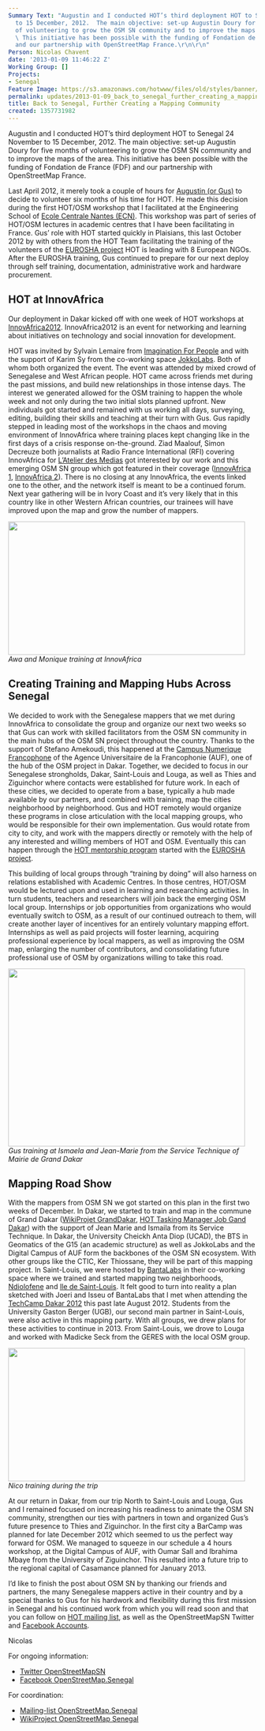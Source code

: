 ```yaml
---
Summary Text: "Augustin and I conducted HOT’s third deployment HOT to Senegal 24 November
  to 15 December, 2012.  The main objective: set-up Augustin Doury for five months
  of volunteering to grow the OSM SN community and to improve the maps of the area.
  \ This initiative has been possible with the funding of Fondation de France (FDF)
  and our partnership with OpenStreetMap France.\r\n\r\n"
Person: Nicolas Chavent
date: '2013-01-09 11:46:22 Z'
Working Group: []
Projects:
- Senegal
Feature Image: https://s3.amazonaws.com/hotwww/files/old/styles/banner/public/001.JPG
permalink: updates/2013-01-09_back_to_senegal_further_creating_a_mapping_community
title: Back to Senegal, Further Creating a Mapping Community
created: 1357731982
---
```

<p>Augustin and I conducted HOT’s third deployment HOT to Senegal 24 November to 15 December, 2012. The main objective: set-up Augustin Doury for five months of volunteering to grow the OSM SN community and to improve the maps of the area. This initiative has been possible with the funding of Fondation de France (FDF) and our partnership with OpenStreetMap France.</p><p>Last April 2012, it merely took a couple of hours for <a href="http://wiki.openstreetmap.org/wiki/User:Augustind">Augustin (or Gus)</a> to decide to volunteer six months of his time for HOT. He made this decision during the first HOT/OSM workshop that I facilitated at the Engineering School of <a href="www.ec-nantes.fr">Ecole Centrale Nantes (ECN)</a>. This workshop was part of series of HOT/OSM lectures in academic centres that I have been facilitating in France. Gus’ role with HOT started quickly in Plaisians, this last October 2012 by with others from the HOT Team facilitating the training of the volunteers of the <a href="http://hot.openstreetmap.org/projects/eurosha_0">EUROSHA project</a> HOT is leading with 8 European NGOs. After the EUROSHA training, Gus continued to prepare for our next deploy through self training, documentation, administrative work and hardware procurement.</p><h2>HOT at InnovAfrica</h2><p>Our deployment in Dakar kicked off with one week of HOT workshops at <a href="http://www.innovafrica.org/">InnovAfrica2012</a>. InnovAfrica2012 is an event for networking and learning about initiatives on technology and social innovation for development.</p><p>HOT was invited by Sylvain Lemaire from <a href="http://imaginationforpeople.org/en/">Imagination For People</a> and with the support of Karim Sy from the co-working space <a href="www.jokkolabs.net">JokkoLabs</a>. Both of whom both organized the event. The event was attended by mixed crowd of Senegalese and West African people. HOT came across friends met during the past missions, and build new relationships in those intense days. The interest we generated allowed for the OSM training to happen the whole week and not only during the two initial slots planned upfront. New individuals got started and remained with us working all days, surveying, editing, building their skills and teaching at their turn with Gus. Gus rapidly stepped in leading most of the workshops in the chaos and moving environment of InnovAfrica where training places kept changing like in the first days of a crisis response on-the-ground. Ziad Maalouf, Simon Decreuze both journalists at Radio France International (RFI) covering InnovAfrica for <a href="http://www.rfi.fr/taxonomy/emission/171">L’Atelier des Medias</a> got interested by our work and this emerging OSM SN group which got featured in their coverage (<a href="http://www.rfi.fr/emission/20121201-1-forum-innovafrica-dakar-medias">InnovAfrica 1</a>, <a href="http://www.rfi.fr/emission/20121201-2-le-forum-innovafrica">InnovAfrica 2</a>). There is no closing at any InnovAfrica, the events linked one to the other, and the network itself is meant to be a continued forum. Next year gathering will be in Ivory Coast and it’s very likely that in this country like in other Western African countries, our trainees will have improved upon the map and grow the number of mappers.&nbsp;</p><p><img class="image-large" src="https://s3.amazonaws.com/hotwww/files/old/styles/large/public/003_0.JPG?itok=wM7BgQa3" alt="" style="width:480px;height:270px"><br> <em>Awa and Monique training at InnovAfrica</em></p><h2>Creating Training and Mapping Hubs Across Senegal</h2><p>We decided to work with the Senegalese mappers that we met during InnovAfrica to consolidate the group and organize our next two weeks so that Gus can work with skilled facilitators from the OSM SN community in the main hubs of the OSM SN project throughout the country. Thanks to the support of Stefano Amekoudi, this happened at the <a href="http://w3.refer.sn/">Campus Numerique Francophone</a> of the Agence Universitaire de la Francophonie (AUF), one of the hub of the OSM project in Dakar. Together, we decided to focus in our Senegalese strongholds, Dakar, Saint-Louis and Louga, as well as Thies and Ziguinchor where contacts were established for future work. In each of these cities, we decided to operate from a base, typically a hub made available by our partners, and combined with training, map the cities neighborhood by neighborhood. Gus and HOT remotely would organize these programs in close articulation with the local mapping groups, who would be responsible for their own implementation. Gus would rotate from city to city, and work with the mappers directly or remotely with the help of any interested and willing members of HOT and OSM. Eventually this can happen through the <a href="http://hot.openstreetmap.org/updates/2012-10-04_become_a_tutor_of_the_eurosha_volunteers">HOT mentorship program</a> started with the <a href="http://hot.openstreetmap.org/projects/eurosha_0">EUROSHA project</a>.</p><p>This building of local groups through “training by doing” will also harness on relations established with Academic Centres. In those centres, HOT/OSM would be lectured upon and used in learning and researching activities. In turn students, teachers and researchers will join back the emerging OSM local group. Internships or job opportunities from organizations who would eventually switch to OSM, as a result of our continued outreach to them, will create another layer of incentives for an entirely voluntary mapping effort. Internships as well as paid projects will foster learning, acquiring professional experience by local mappers, as well as improving the OSM map, enlarging the number of contributors, and consolidating future professional use of OSM by organizations willing to take this road.</p><p><img class="image-large" src="https://s3.amazonaws.com/hotwww/files/old/styles/large/public/001_0.JPG?itok=yIDc8yH9" alt="" style="width:480px;height:360px"><br><em>Gus training at Ismaela and Jean-Marie from the Service Technique of Mairie de Grand Dakar</em></p><h2>Mapping Road Show</h2><p>With the mappers from OSM SN we got started on this plan in the first two weeks of December. In Dakar, we started to train and map in the commune of Grand Dakar (<a href="https://wiki.openstreetmap.org/wiki/Senegal/Grand_Dakar">WikiProjet GrandDakar</a>, <a href="http://tasks.hotosm.org/job/106">HOT Tasking Manager Job Gand Dakar</a>) with the support of Jean Marie and Ismaila from its Service Technique. In Dakar, the University Cheickh Anta Diop (UCAD), the BTS in Geomatics of the G15 (an academic structure) as well as JokkoLabs and the Digital Campus of AUF form the backbones of the OSM SN ecosystem. With other groups like the CTIC, Ker Thiossane, they will be part of this mapping project. In Saint-Louis, we were hosted by <a href="http://bantalabs.com/">BantaLabs</a> in their co-working space where we trained and started mapping two neighborhoods, <a href="http://tasks.hotosm.org/job/107">Ndiolofene</a> and <a href="http://tasks.hotosm.org/job/111">Ile de Saint-Louis</a>. It felt good to turn into reality a plan sketched with Joeri and Isseu of BantaLabs that I met when attending the <a href="http://hot.openstreetmap.org/updates/2012-08-28_the_osm_project_senegal_joining_tech_camp_dakar_30_31_august_2012">TechCamp Dakar 2012</a> this past late August 2012. Students from the University Gaston Berger (UGB), our second main partner in Saint-Louis, were also active in this mapping party. With all groups, we drew plans for these activities to continue in 2013. From Saint-Louis, we drove to Louga and worked with Madicke Seck from the GERES with the local OSM group.</p><p><img class="image-large" src="https://s3.amazonaws.com/hotwww/files/old/styles/large/public/002_0.JPG?itok=onCTOTVk" alt="" style="width:480px;height:270px"><br><em>Nico training during the trip</em></p><p>At our return in Dakar, from our trip North to Saint-Louis and Louga, Gus and I remained focused on increasing his readiness to animate the OSM SN community, strengthen our ties with partners in town and organized Gus’s future presence to Thies and Ziguinchor. In the first city a BarCamp was planned for late December 2012 which seemed to us the perfect way forward for OSM. We managed to squeeze in our schedule a 4 hours workshop, at the Digital Campus of AUF, with Oumar Sall and Ibrahima Mbaye from the University of Ziguinchor. This resulted into a future trip to the regional capital of Casamance planned for January 2013.</p><p>I’d like to finish the post about OSM SN by thanking our friends and partners, the many Senegalese mappers active in their country and by a special thanks to Gus for his hardwork and flexibility during this first mission in Senegal and his continued work from which you will read soon and that you can follow on <a href="http://lists.openstreetmap.org/listinfo/hot">HOT mailing list</a>, as well as the OpenStreetMapSN Twitter and <a href="https://www.facebook.com/OpenStreetMap.Senegal">Facebook Accounts</a>.</p><p>Nicolas</p><p>For ongoing information:</p><ul><li><a href="https://twitter.com/OpenStreetMapSn">Twitter OpenStreetMapSN</a></li><li><a href="https://www.facebook.com/OpenStreetMap.Senegal">Facebook OpenStreetMap.Senegal</a></li></ul><p>For coordination:</p><ul><li><a href="http://lists.openstreetmap.org/listinfo/talk-sn">Mailing-list OpenStreetMap.Senegal</a></li><li><a href="http://wiki.openstreetmap.org/wiki/WikiProject_Senegal">WikiProject OpenStreetMap Senegal</a></li></ul>

